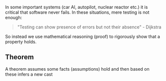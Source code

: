 In some important systems (car AI, autopilot, nuclear reactor etc.) it is critical that software never fails. In these situations, mere testing is not enough:

> "Testing can show presence of errors but not their absence" - Dijkstra

So instead we use mathematical reasoning (proof) to rigorously show that a property holds.

## Theorem
A theorem assumes some facts (assumptions) hold and then based on these infers a new cast 